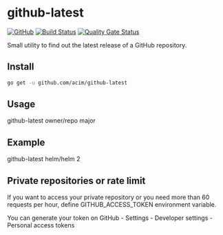 # github-latest

[![GitHub](https://img.shields.io/github/license/acim/github-latest)](LICENSE)
[![Build Status](https://drone.ablab.de/api/badges/acim/github-latest/status.svg)](https://drone.ablab.de/acim/github-latest)
[![Quality Gate Status](https://sonarqube.ablab.de/api/project_badges/measure?project=acim%3Agithub-latest&metric=alert_status)](https://sonarqube.ablab.de/dashboard?id=acim%3Agithub-latest)

Small utility to find out the latest release of a GitHub repository.

## Install

``` bash
go get -u github.com/acim/github-latest
```

## Usage

github-latest owner/repo major

## Example

github-latest helm/helm 2

## Private repositories or rate limit

If you want to access your private repository or you need more than 60 requests per hour,
define GITHUB_ACCESS_TOKEN environment variable.

You can generate your token on GitHub - Settings - Developer settings - Personal access tokens

